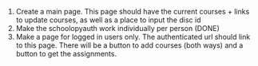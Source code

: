 1. Create a main page. This page should have the current courses + links to update courses, as well as a place to input the disc id
2. Make the schoolopyauth work individually per person (DONE)
3. Make a page for logged in users only. The authenticated url should link to this page. There will be a button to add courses (both ways) and a button to get the assignments.
